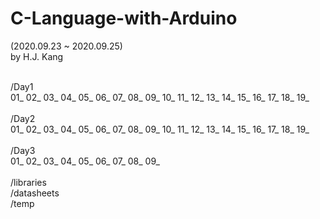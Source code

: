 # C-Language-with-Arduino
(2020.09.23 ~ 2020.09.25)<br>
by H.J. Kang<br><br>

/Day1<br>
01_
02_
03_
04_
05_
06_
07_
08_
09_
10_
11_
12_
13_
14_
15_
16_
17_
18_
19_
<br><br>
/Day2<br>
01_
02_
03_
04_
05_
06_
07_
08_
09_
10_
11_
12_
13_
14_
15_
16_
17_
18_
19_
<br><br>
/Day3<br>
01_
02_
03_
04_
05_
06_
07_
08_
09_
<br><br>
/libraries<br>
/datasheets<br>
/temp<br>
